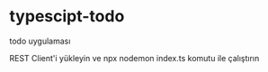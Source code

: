 # typescipt-todo
todo uygulaması

REST Client'i yükleyin ve npx nodemon index.ts komutu ile çalıştırın

